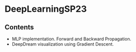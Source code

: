# DeepLearningSP23

## Contents

* MLP implementation. Forward and Backward Propagation.
* DeepDream visualization using Gradient Descent.
